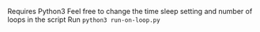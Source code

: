 Requires Python3
Feel free to change the time sleep setting and number of loops in the script
Run `python3 run-on-loop.py`